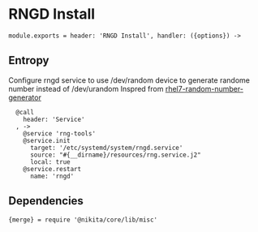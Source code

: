 
# RNGD Install

    module.exports = header: 'RNGD Install', handler: ({options}) ->

## Entropy

Configure rngd service to use /dev/random device to generate randome number instead of /dev/urandom
Inspred from [rhel7-random-number-generator](https://www.certdepot.net/rhel7-get-started-random-number-generator/)

      @call
        header: 'Service'
      , ->
        @service 'rng-tools'
        @service.init
          target: '/etc/systemd/system/rngd.service'
          source: "#{__dirname}/resources/rng.service.j2"
          local: true
        @service.restart
          name: 'rngd'


## Dependencies

    {merge} = require '@nikita/core/lib/misc'

[nikita_group]: https://github.com/wdavidw/node-nikita/blob/master/src/group.coffee.md
[nikita_user]: https://github.com/wdavidw/node-nikita/blob/master/src/user.coffee.md
